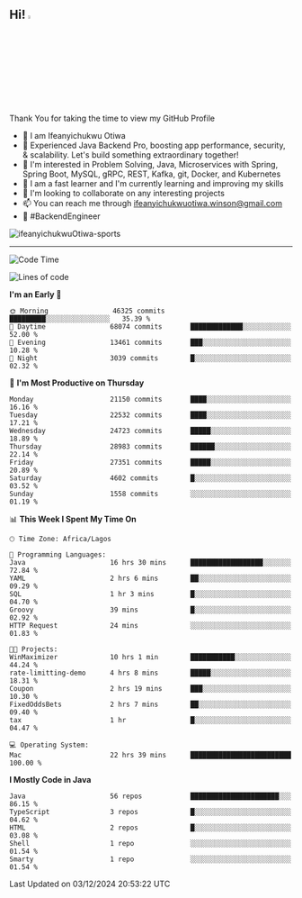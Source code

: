 <!-- BLOG-POST-LIST:START --><!-- BLOG-POST-LIST:END -->

## Hi! <img src="https://media.giphy.com/media/hvRJCLFzcasrR4ia7z/giphy.gif" width="4%"> 

Thank You for taking the time to view my GitHub Profile

- 👋 I am Ifeanyichukwu Otiwa
- 🚀 Experienced Java Backend Pro, boosting app performance, security, & scalability. Let's build something extraordinary together!
- 👀 I'm interested in Problem Solving, Java, Microservices with Spring, Spring Boot, MySQL, gRPC, REST, Kafka, git, Docker, and Kubernetes
- 🌱 I am a fast learner and I'm currently learning and improving my skills
- 💞️ I'm looking to collaborate on any interesting projects
- 📫 You can reach me through ifeanyichukwuotiwa.winson@gmail.com
- 🚀 #BackendEngineer

<p align="left" marginTop="10px"> <img src="https://komarev.com/ghpvc/?username=ifeanyichukwuOtiwa-sports&label=Profile%20views&color=0e75b6&style=for-the-badge" alt="ifeanyichukwuOtiwa-sports" /> </p>

***

<!--START_SECTION:waka-->
![Code Time](http://img.shields.io/badge/Code%20Time-3%2C187%20hrs%2036%20mins-blue)

![Lines of code](https://img.shields.io/badge/From%20Hello%20World%20I%27ve%20Written-32.7%20million%20lines%20of%20code-blue)

**I'm an Early 🐤** 

```text
🌞 Morning                46325 commits       █████████░░░░░░░░░░░░░░░░   35.39 % 
🌆 Daytime                68074 commits       █████████████░░░░░░░░░░░░   52.00 % 
🌃 Evening                13461 commits       ███░░░░░░░░░░░░░░░░░░░░░░   10.28 % 
🌙 Night                  3039 commits        █░░░░░░░░░░░░░░░░░░░░░░░░   02.32 % 
```
📅 **I'm Most Productive on Thursday** 

```text
Monday                   21150 commits       ████░░░░░░░░░░░░░░░░░░░░░   16.16 % 
Tuesday                  22532 commits       ████░░░░░░░░░░░░░░░░░░░░░   17.21 % 
Wednesday                24723 commits       █████░░░░░░░░░░░░░░░░░░░░   18.89 % 
Thursday                 28983 commits       ██████░░░░░░░░░░░░░░░░░░░   22.14 % 
Friday                   27351 commits       █████░░░░░░░░░░░░░░░░░░░░   20.89 % 
Saturday                 4602 commits        █░░░░░░░░░░░░░░░░░░░░░░░░   03.52 % 
Sunday                   1558 commits        ░░░░░░░░░░░░░░░░░░░░░░░░░   01.19 % 
```


📊 **This Week I Spent My Time On** 

```text
🕑︎ Time Zone: Africa/Lagos

💬 Programming Languages: 
Java                     16 hrs 30 mins      ██████████████████░░░░░░░   72.84 % 
YAML                     2 hrs 6 mins        ██░░░░░░░░░░░░░░░░░░░░░░░   09.29 % 
SQL                      1 hr 3 mins         █░░░░░░░░░░░░░░░░░░░░░░░░   04.70 % 
Groovy                   39 mins             █░░░░░░░░░░░░░░░░░░░░░░░░   02.92 % 
HTTP Request             24 mins             ░░░░░░░░░░░░░░░░░░░░░░░░░   01.83 % 

🐱‍💻 Projects: 
WinMaximizer             10 hrs 1 min        ███████████░░░░░░░░░░░░░░   44.24 % 
rate-limitting-demo      4 hrs 8 mins        █████░░░░░░░░░░░░░░░░░░░░   18.31 % 
Coupon                   2 hrs 19 mins       ███░░░░░░░░░░░░░░░░░░░░░░   10.30 % 
FixedOddsBets            2 hrs 7 mins        ██░░░░░░░░░░░░░░░░░░░░░░░   09.40 % 
tax                      1 hr                █░░░░░░░░░░░░░░░░░░░░░░░░   04.47 % 

💻 Operating System: 
Mac                      22 hrs 39 mins      █████████████████████████   100.00 % 
```

**I Mostly Code in Java** 

```text
Java                     56 repos            ██████████████████████░░░   86.15 % 
TypeScript               3 repos             █░░░░░░░░░░░░░░░░░░░░░░░░   04.62 % 
HTML                     2 repos             █░░░░░░░░░░░░░░░░░░░░░░░░   03.08 % 
Shell                    1 repo              ░░░░░░░░░░░░░░░░░░░░░░░░░   01.54 % 
Smarty                   1 repo              ░░░░░░░░░░░░░░░░░░░░░░░░░   01.54 % 
```




 Last Updated on 03/12/2024 20:53:22 UTC
<!--END_SECTION:waka-->

<!--
<p align="center">
![trophy](https://github-profile-trophy.vercel.app/?username=ifeanyichukwuOtiwa-sports&theme=onedark) (https://github.com/ryo-ma/github-profile-trophy)
</p>
-->

<!---
ifeanyi-otiwa/ifeanyi-otiwa is a ✨ special ✨ repository because its `README.md` (this file) appears on your GitHub profile.
You can click the Preview link to take a look at your changes.
--->
